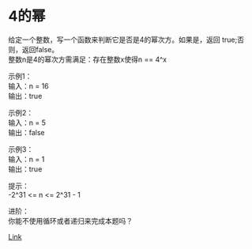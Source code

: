 <h1>4的幂</h1>

给定一个整数，写一个函数来判断它是否是4的幂次方。如果是，返回 true;否则，返回false。</br>
整数n是4的幂次方需满足：存在整数x使得n == 4^x</br>

示例1：</br>
输入：n = 16</br>
输出：true</br>

示例2：</br>
输入：n = 5</br>
输出：false</br>

示例3：</br>
输入：n = 1</br>
输出：true</br>

提示：</br>
-2^31 <= n <= 2^31 - 1</br>

进阶：</br>
你能不使用循环或者递归来完成本题吗？</br>

[Link](https://leetcode-cn.com/problems/power-of-four/)
